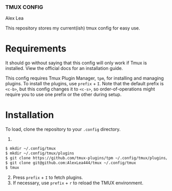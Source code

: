 ### TMUX CONFIG
Alex Lea

This repository stores my current(ish) tmux config for easy use.

# Requirements
It should go without saying that this config will only work if Tmux is installed.
View the official docs for an installation guide.

This config requires Tmux Plugin Manager, ```tpm```, for installing and managing plugins.
To install the plugins, use ```prefix``` + ```I```. Note that the default prefix is
```<c-b>```, but this config changes it to ```<c-s>```, so order-of-operations might require
you to use one prefix or the other during setup.

# Installation
To load, clone the repository to your ```.config``` directory. 

1. 
```bash
$ mkdir ~/.config/tmux
$ mkdir ~/.config/tmux/plugins
$ git clone https://github.com/tmux-plugins/tpm ~/.config/tmux/plugins/tpm
$ git clone git@github.com:AlexLea444/tmux ~/.config/tmux
$ tmux
```
2. Press ```prefix``` + ```I``` to fetch plugins.
3. If necessary, use ```prefix``` + ```r``` to reload the TMUX environment.
